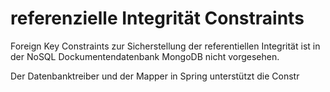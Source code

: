 referenzielle Integrität Constraints
====================================

Foreign Key Constraints zur Sicherstellung der referentiellen Integrität ist in der NoSQL Dockumentendatenbank MongoDB nicht vorgesehen.

Der Datenbanktreiber und der Mapper in Spring unterstützt die Constr